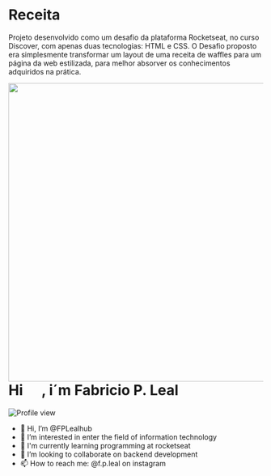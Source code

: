 # Receita
Projeto desenvolvido como um desafio da plataforma Rocketseat, no curso Discover, com apenas duas tecnologias: HTML e CSS. O Desafio proposto era simplesmente transformar um layout de uma receita de waffles para um página da web estilizada, para melhor absorver os conhecimentos adquiridos na prática.

<img align="right" height="590rem" src="https://raw.githubusercontent.com/gist/FPLealhub/b9041e20f84fa21004d41d970a198413/raw/6260b4c06231d4ebae2916cb37a9c77e6712546b/githubcard.svg"/>
<h1 align="left">Hi <img src"https://raw.githubusercontent.com/kaueMarques/kaueMarques/master/hi.gif"  width="30px" />, i´m Fabricio P. Leal   </h1>
<p align="left"> <img src="https://komarev.com/ghpvc/?username=FPLealhub&color=yellow" alt="Profile view" /> </p>

- 👋 Hi, I’m @FPLealhub
- 👀 I’m interested in enter the field of information technology
- 🌱 I'm currently learning programming at rocketseat  
- 💞️ I’m looking to collaborate on backend development
- 📫 How to reach me: @f.p.leal on instagram

<br></br>

<!---
FPLealhub/FPLealhub is a ✨ special ✨ repository because its `README.md` (this file) appears on your GitHub profile.
You can click the Preview link to take a look at your changes.
--->
